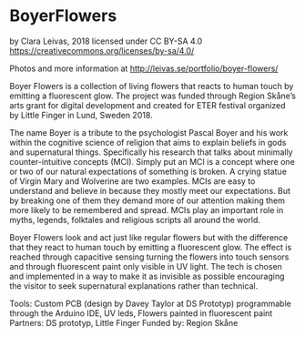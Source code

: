 # BoyerFlowers

by Clara Leivas, 2018
licensed under CC BY-SA 4.0
https://creativecommons.org/licenses/by-sa/4.0/ 

Photos and more information at http://leivas.se/portfolio/boyer-flowers/ 

Boyer Flowers is a collection of living flowers that reacts to human touch by emitting a fluorescent glow. The project was funded through Region Skåne’s arts grant for digital development and created for ETER festival organized by Little Finger in Lund, Sweden 2018.

The name Boyer is a tribute to the psychologist Pascal Boyer and his work within the cognitive science of religion that aims to explain beliefs in gods and supernatural things. Specifically his research that talks about minimally counter-intuitive concepts (MCI). Simply put an MCI is a concept where one or two of our natural expectations of something is broken. A crying statue of Virgin Mary and Wolverine are two examples. MCIs are easy to understand and believe in because they mostly meet our expectations. But by breaking one of them they demand more of our
attention making them more likely to be remembered and spread. MCIs play an important role in myths, legends, folktales and religious scripts all around the world.

Boyer Flowers look and act just like regular flowers but with the difference that they react to human touch by emitting a fluorescent glow. The effect is reached through capacitive sensing turning the flowers into touch sensors and through fluorescent paint only visible in UV light. The tech is chosen and implemented in a way to make it as invisible as possible encouraging the visitor to seek supernatural explanations rather than technical.

Tools: Custom PCB (design by Davey Taylor at DS Prototyp) programmable through the Arduino IDE, UV leds, Flowers painted in fluorescent paint
Partners: DS prototyp, Little Finger
Funded by: Region Skåne



